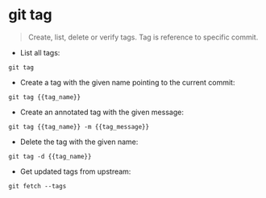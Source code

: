 # git tag

> Create, list, delete or verify tags.
> Tag is reference to specific commit.

- List all tags:

`git tag`

- Create a tag with the given name pointing to the current commit:

`git tag {{tag_name}}`

- Create an annotated tag with the given message:

`git tag {{tag_name}} -m {{tag_message}}`

- Delete the tag with the given name:

`git tag -d {{tag_name}}`

- Get updated tags from upstream:

`git fetch --tags`
